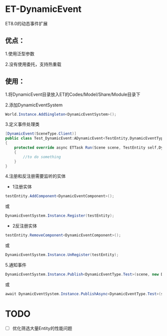 # ET-DynamicEvent
ET8.0的动态事件扩展

## 优点：

1.使用泛型参数

2.没有使用委托，支持热重载

## 使用：

1.将DynamicEvent目录放入ET的Codes/Model/Share/Module目录下

2.添加DynamicEventSystem
```csharp
World.Instance.AddSingleton<DynamicEventSystem>();
```

3.定义事件处理类
```csharp
[DynamicEvent(SceneType.Client)]
public class Test_DynamicEvent:ADynamicEvent<TestEntity,DynamicEventType.Test>
{
    protected override async ETTask Run(Scene scene, TestEntity self,DynamicEventType.Test arg)
    {
        //to do something
    }
}
```

4.注册和反注册需要监听的实体

- 1注册实体
```csharp
testEntity.AddComponent<DynamicEventComponent>();
```
或
```csharp
DynamicEventSystem.Instance.Register(testEntity);
```

- 2反注册实体
```csharp
testEntity.RemoveComponent<DynamicEventComponent>();
```
或
```csharp
DynamicEventSystem.Instance.UnRegister(testEntity);
```

5.通知事件
```csharp
DynamicEventSystem.Instance.Publish<DynamicEventType.Test>(scene, new DynamicEventType.Test())
```
或
```csharp
await DynamicEventSystem.Instance.PublishAsync<DynamicEventType.Test>(scene, new DynamicEventType.Test())
```

# TODO

 - [ ] 优化筛选大量Entity的性能问题

